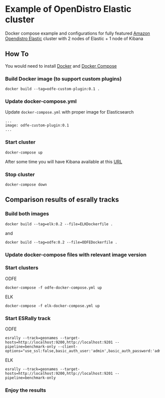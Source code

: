 # Example of OpenDistro Elastic cluster 

Docker compose example and configurations for fully featured [Amazon Opendistro Elastic](https://opendistro.github.io/for-elasticsearch/) cluster with 2 nodes of Elastic + 1 node of Kibana

## How To

You would need to install [Docker](https://docs.docker.com/install/) and [Docker Compose](https://docs.docker.com/compose/install/)

### Build Docker image (to support custom plugins)

```
docker build --tag=odfe-custom-plugin:0.1 .
```

### Update docker-compose.yml

Update `docker-compose.yml` with proper image for Elasticsearch

```
...
image: odfe-custom-plugin:0.1
...
```


### Start cluster 

```
docker-compose up
```

After some time you will have Kibana available at this [URL](http://localhost:5601/app/kibana#/discover)

### Stop cluster

```
docker-compose down
```


## Comparison results of esrally tracks

### Build both images
```
docker build --tag=elk:0.2 --file=ELKDockerfile .
```
and
```
docker build --tag=odfe:0.2 --file=ODFEDockerfile .
```

### Update docker-compose files with relevant image version

### Start clusters

ODFE
```
docker-compose -f odfe-docker-compose.yml up
```

ELK
```
docker-compose -f elk-docker-compose.yml up
```

### Start ESRally track

ODFE
```
esrally --track=geonames --target-hosts=http://localhost:9200,http://localhost:9201 --pipeline=benchmark-only --client-options="use_ssl:false,basic_auth_user:'admin',basic_auth_password:'admin'"
```

ELK
```
esrally --track=geonames --target-hosts=http://localhost:9200,http://localhost:9201 --pipeline=benchmark-only
```
### Enjoy the results
